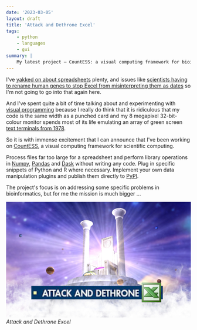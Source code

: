 ```yaml
---
date: '2023-03-05'
layout: draft
title: 'Attack and Dethrone Excel'
tags:
    - python
    - languages
    - gui
summary: |
    My latest project — CountESS: a visual computing framework for bioinformatics.
---
```


I've [yakked on about spreadsheets](/art/spreadsheets/) plenty, and issues
like [scientists having to rename human genes to stop Excel from misinterpreting
them as dates](https://www.theverge.com/2020/8/6/21355674/human-genes-rename-microsoft-excel-misreading-dates)
so I'm not going to go into that again here.

And I've spent quite a bit of time talking about and experimenting with
[visual programming](/art/decoding-programming-beyond-text-files/)
because I really do think that it is ridiculous that my code is the same
width as a punched card and my 8 megapixel 32-bit-colour
monitor spends most of its life emulating an array of green screen
[text terminals from 1978](https://en.wikipedia.org/wiki/VT100).

So it is with immense excitement that I can announce that I've been working on
[CountESS](https://github.com/CountESS-Project/CountESS/),
a visual computing framework for scientific computing.

Process files far too large for a spreadsheet and perform library operations in 
[Numpy](https://numpy.org), [Pandas](https://pandas.pydata.org/) and
[Dask](https://www.dask.org) without writing any code.
Plug in specific snippets of Python and R where necessary.
Implement your own data manipulation
plugins and publish them directly to [PyPI](https://pypi.org/).

The project's focus is on addressing some specific problems in bioinformatics,
but for me the mission is much bigger ...

![Attack and Dethrone Excel](img/dethrone.jpg)
*Attack and Dethrone Excel*
